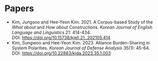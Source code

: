 # Papers
* Kim, Jungsoo and Hee-Yeon Kim. 2021. A Corpus-based Study of the _What about_ and _How about_ Constructions.
  _Korean Journal of English Language and Linguistics_ 21: 414-434.
  \
  DOI: https://doi.org/10.15738/kjell.21..202105.414
* Kim, Sungwoo and Hee-Yeon Kim. 2023. Alliance Burden-Sharing in System Polarities. _Korean Journal of Defense Analysis_
  35(1): 45-64.
  \
  DOI: https://doi.org/10.22883/kjda.2023.35.1.003
